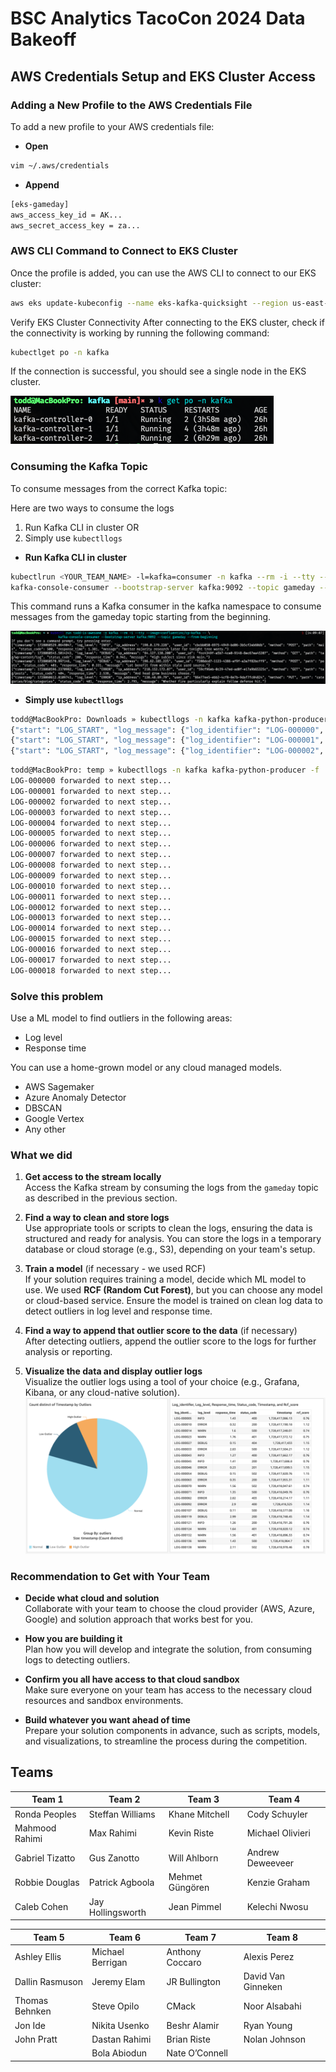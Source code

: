 # BSC Analytics TacoCon 2024 Data Bakeoff

## AWS Credentials Setup and EKS Cluster Access

### Adding a New Profile to the AWS Credentials File

To add a new profile to your AWS credentials file:
* **Open**
```bash
vim ~/.aws/credentials
```
* **Append**
```bash
[eks-gameday]
aws_access_key_id = AK...
aws_secret_access_key = za...
```

### AWS CLI Command to Connect to EKS Cluster

Once the profile is added, you can use the AWS CLI to connect to our EKS cluster:

```bash
aws eks update-kubeconfig --name eks-kafka-quicksight --region us-east-1 --profile eks-gameday
```

Verify EKS Cluster Connectivity
After connecting to the EKS cluster, check if the connectivity is working by running the following command:

```bash
kubectlget po -n kafka
```

If the connection is successful, you should see a single node in the EKS cluster.

![pods.png](images/pods.png)

### Consuming the Kafka Topic

To consume messages from the correct Kafka topic:

Here are two ways to consume the logs
1. Run Kafka CLI in cluster
OR
2. Simply use `kubectllogs`

* **Run Kafka CLI in cluster**

```bash
kubectlrun <YOUR_TEAM_NAME> -l=kafka=consumer -n kafka --rm -i --tty --image=confluentinc/cp-kafka -- \
kafka-console-consumer --bootstrap-server kafka:9092 --topic gameday --from-beginning
```

This command runs a Kafka consumer in the kafka namespace to consume messages from the gameday topic starting from the beginning.

![consumer.png](images/consumer.png)

* **Simply use `kubectllogs`**

```bash
todd@MacBookPro: Downloads » kubectllogs -n kafka kafka-python-producer -f
{"start": "LOG_START", "log_message": {"log_identifier": "LOG-000000", "timestamp": 1728565962.2251318, "log_level": "DEBUG", "ip_address": "152.142.140.53", "user_id": "e6158ec1-f8c5-4517-b4af-a3954637fcce", "method": "DELETE", "path": "wp-content/list", "status_code": 502, "response_time": 0.146, "message": "Seat west value able major."}, "stop": "LOG_END"}
{"start": "LOG_START", "log_message": {"log_identifier": "LOG-000001", "timestamp": 1728565965.3893456, "log_level": "INFO", "ip_address": "31.36.210.183", "user_id": "99f56822-ee5e-45e4-81c6-1eb4bffd734e", "method": "DELETE", "path": "app/wp-content/main", "status_code": 404, "response_time": 2.622, "message": "Few its light shoulder play."}, "stop": "LOG_END"}
{"start": "LOG_START", "log_message": {"log_identifier": "LOG-000002", "timestamp": 1728565986.2584338, "log_level": "ERROR", "ip_address": "116.206.152.219", "user_id": "b14234b4-a2c8-487f-935c-6f307f78d913", "method": "GET", "path": "search/blog", "status_code": 201, "response_time": 1.208, "message": "Available next stuff my network picture simple young."}, "stop": "LOG_END"}
```

```bash
todd@MacBookPro: temp » kubectllogs -n kafka kafka-python-producer -f | python3 forward.py
LOG-000000 forwarded to next step...
LOG-000001 forwarded to next step...
LOG-000002 forwarded to next step...
LOG-000003 forwarded to next step...
LOG-000004 forwarded to next step...
LOG-000005 forwarded to next step...
LOG-000006 forwarded to next step...
LOG-000007 forwarded to next step...
LOG-000008 forwarded to next step...
LOG-000009 forwarded to next step...
LOG-000010 forwarded to next step...
LOG-000011 forwarded to next step...
LOG-000012 forwarded to next step...
LOG-000013 forwarded to next step...
LOG-000014 forwarded to next step...
LOG-000015 forwarded to next step...
LOG-000016 forwarded to next step...
LOG-000017 forwarded to next step...
LOG-000018 forwarded to next step... 
```

### Solve this problem

Use a ML model to find outliers in the following areas:

* Log level
* Response time

You can use a home-grown model or any cloud managed models.

* AWS Sagemaker
* Azure Anomaly Detector
* DBSCAN
* Google Vertex
* Any other

### What we did

1. **Get access to the stream locally**  
   Access the Kafka stream by consuming the logs from the `gameday` topic as described in the previous section.

2. **Find a way to clean and store logs**  
   Use appropriate tools or scripts to clean the logs, ensuring the data is structured and ready for analysis. You can store the logs in a temporary database or cloud storage (e.g., S3), depending on your team's setup.

3. **Train a model** (if necessary - we used RCF)  
   If your solution requires training a model, decide which ML model to use. We used **RCF (Random Cut Forest)**, but you can choose any model or cloud-based service. Ensure the model is trained on clean log data to detect outliers in log level and response time.

4. **Find a way to append that outlier score to the data** (if necessary)  
   After detecting outliers, append the outlier score to the logs for further analysis or reporting.

5. **Visualize the data and display outlier logs**  
   Visualize the outlier logs using a tool of your choice (e.g., Grafana, Kibana, or any cloud-native solution).
![quicksight.png](images/quicksight.png)

### Recommendation to Get with Your Team

- **Decide what cloud and solution**  
   Collaborate with your team to choose the cloud provider (AWS, Azure, Google) and solution approach that works best for you.

- **How you are building it**  
   Plan how you will develop and integrate the solution, from consuming logs to detecting outliers.

- **Confirm you all have access to that cloud sandbox**  
   Make sure everyone on your team has access to the necessary cloud resources and sandbox environments.

- **Build whatever you want ahead of time**  
   Prepare your solution components in advance, such as scripts, models, and visualizations, to streamline the process during the competition.

## Teams
| **Team 1**      | **Team 2**        | **Team 3**      | **Team 4**        |
|-----------------|-------------------|-----------------|-------------------|
| Ronda Peoples   | Steffan Williams  | Khane Mitchell  | Cody Schuyler     |
| Mahmood Rahimi  | Max Rahimi        | Kevin Riste     | Michael Olivieri  |
| Gabriel Tizatto | Gus Zanotto       | Will Ahlborn    | Andrew Deweeveer  |
| Robbie Douglas  | Patrick Agboola   | Mehmet Güngören | Kenzie Graham     |
| Caleb Cohen     | Jay Hollingsworth | Jean Pimmel     | Kelechi Nwosu     |

| **Team 5**           | **Team 6**        | **Team 7**      | **Team 8**         |
|----------------------|-------------------|-----------------|--------------------|
| Ashley Ellis         | Michael Berrigan  | Anthony Coccaro | Alexis Perez       |
| Dallin Rasmuson      | Jeremy Elam       | JR Bullington   | David Van Ginneken |
| Thomas Behnken       | Steve Opilo       | CMack           | Noor Alsabahi      |
| Jon Ide              | Nikita Usenko     | Beshr Alamir    | Ryan Young         |
| John Pratt           | Dastan Rahimi     | Brian Riste     | Nolan Johnson      |
|                      | Bola Abiodun      | Nate O’Connell  |                    |
